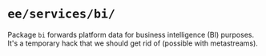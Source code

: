 # `ee/services/bi/`

Package `bi` forwards platform data for business intelligence (BI) purposes. It's a temporary hack that we should get rid of (possible with metastreams).
